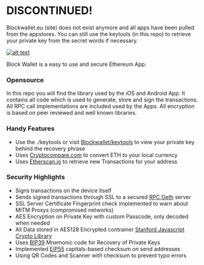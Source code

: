 # DISCONTINUED!
Blockwallet.eu (site) does not exist anymore and all apps have been pulled from the appstores.
You can still use the keytools (in this repo) to retrieve your private key from the secret words if necessary.

[![alt text](logo.png)](https://www.blockwallet.eu)

Block Wallet is a easy to use and secure Ethereum App.

### Opensource
In this repo you will find the library used by the iOS and Android App. It contains all code which is used to generate, store and sign the transactions. All RPC call implementations are included used by the Apps. All encryption is based on peer reviewed and well known libraries.

### Handy Features
  - Use the ./keytools or visit [Blockwallet/keytools](https://www.blockwallet.eu/keytools/) to view your private key behind the recovery phrase
  - Uses [Cryptocompare.com](https://cryptocompare.com) to convert ETH to your local currency
  - Uses [Etherscan.io](https://etherscan.io) to retrieve new Transactions for your address

### Security Highlights
  - Signs transactions on the device itself
  - Sends signed transactions through SSL to a secured [RPC Geth](https://github.com/ethereum/go-ethereum/wiki/geth) server
  - SSL Server Certificate Fingerprint check implemented to warn about MITM Proxys (compromised networks)
  - AES Encryption on Private Key with custom Passcode, only decoded when needed 
  - All Data stored in AES128 Encrypted contrainer [Stanford Javascript Crypto Library](https://github.com/bitwiseshiftleft/sjcl)
  - Uses [BIP39](https://github.com/bitcoin/bips/blob/master/bip-0039.mediawiki) Mnemonic code for Recovery of Private Keys
  - Implemented [EIP55](https://github.com/ethereum/EIPs/issues/55) capitals-based checksum on send addresses
  - Using QR Codes and Scanner with checksum to prevent typo errors
